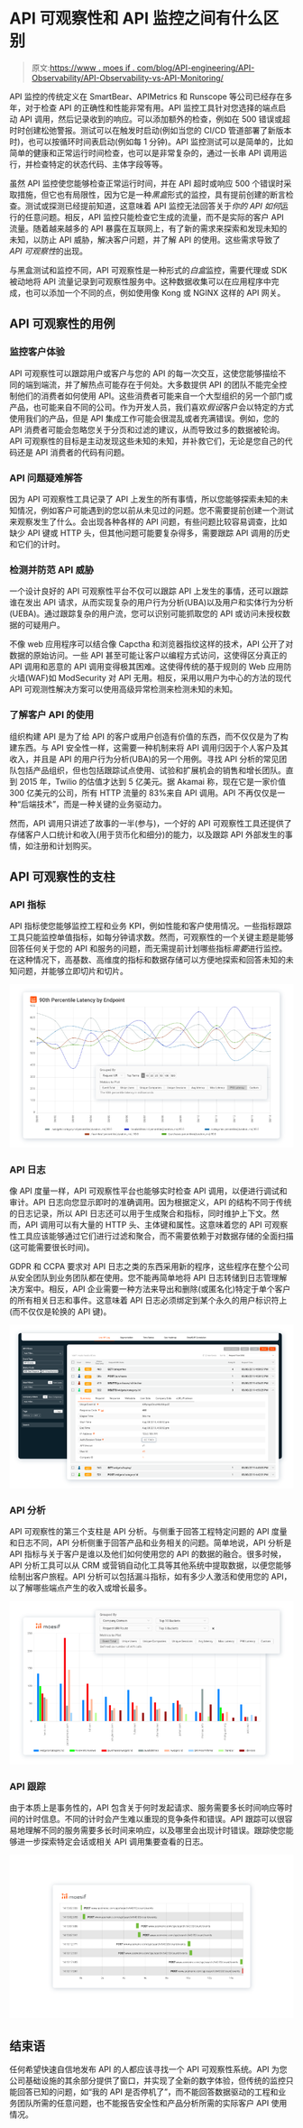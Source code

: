 # API 可观察性和 API 监控之间有什么区别

> 原文:[https://www . moes if . com/blog/API-engineering/API-Observability/API-Observability-vs-API-Monitoring/](https://www.moesif.com/blog/api-engineering/api-observability/What-is-the-Difference-Between-API-Observability-vs-API-Monitoring/)

API 监控的传统定义在 SmartBear、APIMetrics 和 Runscope 等公司已经存在多年，对于检查 API 的正确性和性能非常有用。API 监控工具针对您选择的端点启动 API 调用，然后记录收到的响应。可以添加额外的检查，例如在 500 错误或超时时创建松弛警报。测试可以在触发时启动(例如当您的 CI/CD 管道部署了新版本时)，也可以按循环时间表启动(例如每 1 分钟)。API 监控测试可以是简单的，比如简单的健康和正常运行时间检查，也可以是非常复杂的，通过一长串 API 调用运行，并检查特定的状态代码、主体字段等等。

虽然 API 监控使您能够检查正常运行时间，并在 API 超时或响应 500 个错误时采取措施，但它也有局限性，因为它是一种*黑盒*形式的监控，具有提前创建的断言检查。测试或探测已经提前知道，这意味着 API 监控无法回答关于*你的 API 如何*运行的任意问题。相反，API 监控只能检查它生成的流量，而不是实际的客户 API 流量。随着越来越多的 API 暴露在互联网上，有了新的需求来探索和发现未知的未知，以防止 API 威胁，解决客户问题，并了解 API 的使用。这些需求导致了 *API 可观察性*的出现。

与黑盒测试和监控不同，API 可观察性是一种形式的*白盒*监控，需要代理或 SDK 被动地将 API 流量记录到可观察性服务中。这种数据收集可以在应用程序中完成，也可以添加一个不同的点，例如使用像 Kong 或 NGINX 这样的 API 网关。

## API 可观察性的用例

### 监控客户体验

API 可观察性可以跟踪用户或客户与您的 API 的每一次交互，这使您能够描绘不同的端到端流，并了解热点可能存在于何处。大多数提供 API 的团队不能完全控制他们的消费者如何使用 API。这些消费者可能来自一个大型组织的另一个部门或产品，也可能来自不同的公司。作为开发人员，我们喜欢*假设*客户会以特定的方式使用我们的产品，但是 API 集成工作可能会很混乱或者充满错误。例如，您的 API 消费者可能会忽略您关于分页和过滤的建议，从而导致过多的数据被轮询。API 可观察性的目标是主动发现这些未知的未知，并补救它们，无论是您自己的代码还是 API 消费者的代码有问题。

### API 问题疑难解答

因为 API 可观察性工具记录了 API 上发生的所有事情，所以您能够探索未知的未知情况，例如客户可能遇到的您以前从未见过的问题。您不需要提前创建一个测试来观察发生了什么。会出现各种各样的 API 问题，有些问题比较容易调查，比如缺少 API 键或 HTTP 头，但其他问题可能要复杂得多，需要跟踪 API 调用的历史和它们的计时。

### 检测并防范 API 威胁

一个设计良好的 API 可观察性平台不仅可以跟踪 API 上发生的事情，还可以跟踪谁在发出 API 请求，从而实现复杂的用户行为分析(UBA)以及用户和实体行为分析(UEBA)。通过跟踪复杂的用户流，您可以识别可能抓取您的 API 或访问未授权数据的可疑用户。

不像 web 应用程序可以结合像 Capctha 和浏览器指纹这样的技术，API 公开了对数据的原始访问。一些 API 甚至可能让客户以编程方式访问，这使得区分真正的 API 调用和恶意的 API 调用变得极其困难。这使得传统的基于规则的 Web 应用防火墙(WAF)如 ModSecurity 对 API 无用。相反，采用以用户为中心的方法的现代 API 可观测性解决方案可以使用高级异常检测来检测未知的未知。

### 了解客户 API 的使用

组织构建 API 是为了给 API 的客户或用户创造有价值的东西，而不仅仅是为了构建东西。与 API 安全性一样，这需要一种机制来将 API 调用归因于个人客户及其收入，并且是 API 的用户行为分析(UBA)的另一个用例。寻找 API 分析的常见团队包括产品组织，但也包括跟踪试点使用、试验和扩展机会的销售和增长团队。直到 2015 年，Twilio 的估值才达到 5 亿美元。据 Akamai 称，现在它是一家价值 300 亿美元的公司，所有 HTTP 流量的 83%来自 API 调用。API 不再仅仅是一种“后端技术”，而是一种关键的业务驱动力。

然而，API 调用只讲述了故事的一半(参与)，一个好的 API 可观察性工具还提供了存储客户人口统计和收入(用于货币化和细分)的能力，以及跟踪 API 外部发生的事情，如注册和计划购买。

## API 可观察性的支柱

### API 指标

API 指标使您能够监控工程和业务 KPI，例如性能和客户使用情况。一些指标跟踪工具只能监控单值指标，如每分钟请求数。然而，可观察性的一个关键主题是能够回答任何关于您的 API 和服务的问题，而无需提前计划哪些指标*需要*进行监控。在这种情况下，高基数、高维度的指标和数据存储可以方便地探索和回答未知的未知问题，并能够立即切片和切片。

![API Metrics](img/1f5a1d7df40bdee9162936f47b9c18f4.png)

### API 日志

像 API 度量一样，API 可观察性平台也能够实时检查 API 调用，以便进行调试和审计。API 日志向您显示即时的准确调用。因为根据定义，API 的结构不同于传统的日志记录，所以 API 日志还可以用于生成聚合和指标，同时维护上下文。然而，API 调用可以有大量的 HTTP 头、主体键和属性。这意味着您的 API 可观察性工具应该能够通过它们进行过滤和聚合，而不需要依赖于对数据存储的全面扫描(这可能需要很长时间)。

GDPR 和 CCPA 要求对 API 日志之类的东西采用新的程序，这些程序在整个公司从安全团队到业务团队都在使用。您不能再简单地将 API 日志转储到日志管理解决方案中。相反，API 企业需要一种方法来导出和删除(或匿名化)特定于单个客户的所有相关日志和事件。这意味着 API 日志必须绑定到某个永久的用户标识符上(而不仅仅是轮换的 API 键)。

![API Logs](img/3b19552ff953983231af1e85b9d352fa.png)

### API 分析

API 可观察性的第三个支柱是 API 分析。与侧重于回答工程特定问题的 API 度量和日志不同，API 分析侧重于回答产品和业务相关的问题。简单地说，API 分析是 API 指标与关于客户是谁以及他们如何使用您的 API 的数据的融合。很多时候，API 分析工具可以从 CRM 或营销自动化工具等其他系统中提取数据，以便您能够绘制出客户旅程。API 分析可以包括漏斗指标，如有多少人激活和使用您的 API，以了解哪些端点产生的收入或增长最多。

![API Analytics](img/5b616c584c814c89f01e5c3878e7b5a5.png)

### API 跟踪

由于本质上是事务性的，API 包含关于何时发起请求、服务需要多长时间响应等时间的计时信息。不同的计时会产生难以重现的竞争条件和错误。API 跟踪可以很容易地理解不同的服务需要多长时间来响应，以及哪里会出现计时错误。跟踪使您能够进一步探索特定会话或相关 API 调用集要查看的日志。

![API Traces](img/48e12e5cf2d514b4883d7d7d7d7035ea.png)

## 结束语

任何希望快速自信地发布 API 的人都应该寻找一个 API 可观察性系统。API 为您公司基础设施的其余部分提供了窗口，并实现了全新的数字体验，但传统的监控只能回答已知的问题，如“我的 API 是否停机了”，而不能回答数据驱动的工程和业务团队所需的任意问题，也不能报告安全性和产品分析所需的实际客户 API 使用情况。